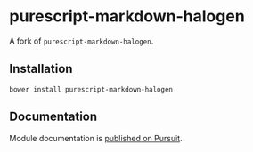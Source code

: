 # purescript-markdown-halogen

A fork of `purescript-markdown-halogen`.

## Installation

```
bower install purescript-markdown-halogen
```

## Documentation

Module documentation is [published on Pursuit](http://pursuit.purescript.org/packages/purescript-markdown-halogen).
